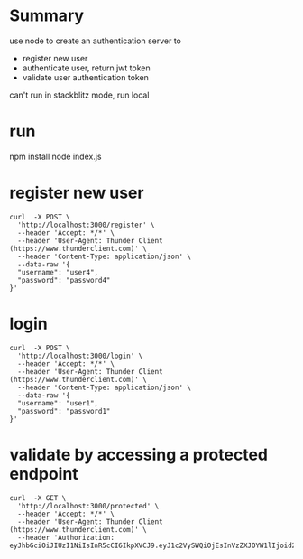 # Summary
use node to create an authentication server to 
- register new user
- authenticate user, return jwt token
- validate user authentication token

can't run in stackblitz mode, run local


# run
npm install 
node index.js

# register new user
```
curl  -X POST \
  'http://localhost:3000/register' \
  --header 'Accept: */*' \
  --header 'User-Agent: Thunder Client (https://www.thunderclient.com)' \
  --header 'Content-Type: application/json' \
  --data-raw '{
  "username": "user4",
  "password": "password4"
}'
```

# login
```
curl  -X POST \
  'http://localhost:3000/login' \
  --header 'Accept: */*' \
  --header 'User-Agent: Thunder Client (https://www.thunderclient.com)' \
  --header 'Content-Type: application/json' \
  --data-raw '{
  "username": "user1",
  "password": "password1"
}'
```

# validate by accessing a protected endpoint
```
curl  -X GET \
  'http://localhost:3000/protected' \
  --header 'Accept: */*' \
  --header 'User-Agent: Thunder Client (https://www.thunderclient.com)' \
  --header 'Authorization: eyJhbGciOiJIUzI1NiIsInR5cCI6IkpXVCJ9.eyJ1c2VySWQiOjEsInVzZXJOYW1lIjoid2VpIiwiaWF0IjoxNjk2MDg4MzAxLCJleHAiOjE2OTYwOTE5MDF9.aon1tnMiFigjlf4hPvIz9f1qtrqUIVjmzRRENq4Fj5o'
```